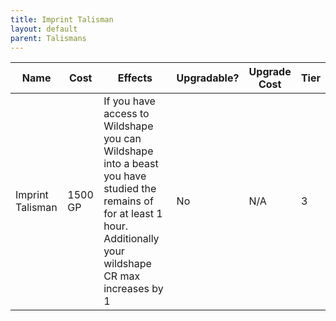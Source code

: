 ```yaml
---
title: Imprint Talisman
layout: default
parent: Talismans
---
```



| Name             | Cost    | Effects                                                                                                                                                               | Upgradable? | Upgrade Cost | Tier |
| ---------------- | ------- | --------------------------------------------------------------------------------------------------------------------------------------------------------------------- | ----------- | ------------ | ---- |
| Imprint Talisman | 1500 GP | If you have access to Wildshape you can Wildshape into a beast you have studied the remains of for at least 1 hour. Additionally your wildshape CR max increases by 1 | No          | N/A          | 3    |


